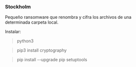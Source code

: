 ### Stockholm

Pequeño ransomware que renombra y cifra los archivos de una determinada carpeta local.

Instalar: 
>python3

>pip3 install cryptography

>pip install --upgrade pip setuptools
